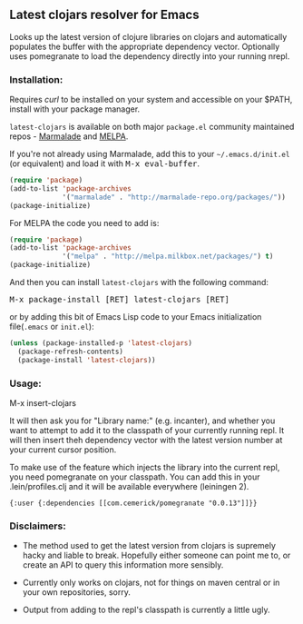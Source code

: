 ## Latest clojars resolver for Emacs

Looks up the latest version of clojure libraries on clojars and automatically
populates the buffer with the appropriate dependency vector. Optionally uses
pomegranate to load the dependency directly into your running nrepl.

### Installation:

Requires *curl* to be installed on your system and accessible on your
$PATH, install with your package manager.

`latest-clojars` is available on both major `package.el` community
maintained repos -
[Marmalade](http://marmalade-repo.org/packages/nrepl) and
[MELPA](http://melpa.milkbox.net).

If you're not already using Marmalade, add this to your
`~/.emacs.d/init.el` (or equivalent) and load it with <kbd>M-x eval-buffer</kbd>.

```lisp
(require 'package)
(add-to-list 'package-archives
             '("marmalade" . "http://marmalade-repo.org/packages/"))
(package-initialize)
```

For MELPA the code you need to add is:

```lisp
(require 'package)
(add-to-list 'package-archives
             '("melpa" . "http://melpa.milkbox.net/packages/") t)
(package-initialize)
```

And then you can install `latest-clojars` with the following command:

<kbd>M-x package-install [RET] latest-clojars [RET]</kbd>

or by adding this bit of Emacs Lisp code to your Emacs initialization file(`.emacs` or `init.el`):

```lisp
(unless (package-installed-p 'latest-clojars)
  (package-refresh-contents)
  (package-install 'latest-clojars))
```

### Usage:

M-x insert-clojars

It will then ask you for "Library name:" (e.g. incanter), and whether you want to
attempt to add it to the classpath of your currently running repl. It will then insert
theh dependency vector with the latest version number at your current cursor position.

To make use of the feature which injects the library into the current repl, you need
pomegranate on your classpath. You can add this in your .lein/profiles.clj and it will
be available everywhere (leiningen 2).

    {:user {:dependencies [[com.cemerick/pomegranate "0.0.13"]]}}

### Disclaimers:

* The method used to get the latest version from clojars is supremely hacky and
liable to break. Hopefully either someone can point me to, or create an API
to query this information more sensibly.

* Currently only works on clojars, not for things on maven central or in your own
repositories, sorry.

* Output from adding to the repl's classpath is currently a little ugly.
